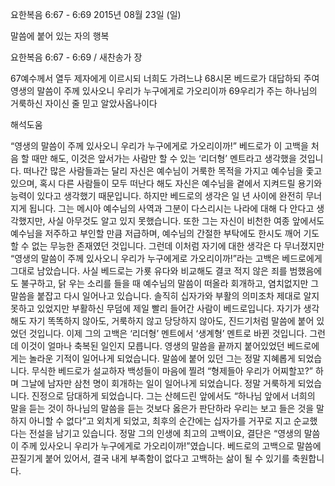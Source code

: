 요한복음 6:67 - 6:69 
2015년 08월 23일 (일)

말씀에 붙어 있는 자의 행복



요한복음 6:67 - 6:69 / 새찬송가  장


67예수께서 열두 제자에게 이르시되 너희도 가려느냐 68시몬 베드로가 대답하되 주여 영생의 말씀이 주께 있사오니 우리가 누구에게로 가오리이까 69우리가 주는 하나님의 거룩하신 자이신 줄 믿고 알았사옵나이다

해석도움





“영생의 말씀이 주께 있사오니 우리가 누구에게로 가오리이까!” 베드로가 이 고백을 처음 할 때만 해도, 이것은 앞서가는 사람만 할 수 있는 ‘리더형’ 멘트라고 생각했을 것입니다. 떠나간 많은 사람들과는 달리 자신은 예수님이 거룩한 목적을 가지고 예수님을 좇고 있으며, 혹시 다른 사람들이 모두 떠난다 해도 자신은 예수님을 곁에서 지켜드릴 용기와 능력이 있다고 생각했기 때문입니다. 하지만 베드로의 생각은 일 년 사이에 완전히 무너지게 됩니다. 그는 메시아 예수님의 사역과 그분이 다스리시는 나라에 대해 다 안다고 생각했지만, 사실 아무것도 알고 있지 못했습니다. 또한 그는 자신이 비천한 여종 앞에서도 예수님을 저주하고 부인할 만큼 저급하며, 예수님의 간절한 부탁에도 한시도 깨어 기도할 수 없는 무능한 존재였던 것입니다.
그런데 이처럼 자기에 대한 생각은 다 무너졌지만 “영생의 말씀이 주께 있사오니 우리가 누구에게로 가오리이까!”라는 고백은 베드로에게 그대로 남았습니다. 사실 베드로는 가룟 유다와 비교해도 결코 적지 않은 죄를 범했음에도 불구하고, 닭 우는 소리를 들을 때 예수님의 말씀이 떠올라 회개하고, 염치없지만 그 말씀을 붙잡고 다시 일어나고 있습니다. 솔직히 십자가와 부활의 의미조차 제대로 알지 못하고 있었지만 부활하신 무덤에 제일 빨리 들어간 사람이 베드로입니다. 자기가 생각해도 자기 똑똑하지 않아도, 거룩하지 않고 당당하지 않아도, 진드기처럼 말씀에 붙어 있었던 것입니다. 이제 그의 고백은 ‘리더형’ 멘트에서 ‘생계형’ 멘트로 바뀐 것입니다.
그런데 이것이 얼마나 축복된 일인지 모릅니다. 영생의 말씀을 끝까지 붙어있었던 베드로에게는 놀라운 기적이 일어나게 되었습니다. 말씀에 붙어 있던 그는 정말 지혜롭게 되었습니다. 무식한 베드로가 설교하자 백성들이 마음에 찔려 “형제들아 우리가 어찌할꼬?” 하며 그날에 남자만 삼천 명이 회개하는 일이 일어나게 되었습니다. 정말 거룩하게 되었습니다. 진정으로 담대하게 되었습니다. 그는 산헤드린 앞에서도 “하나님 앞에서 너희의 말을 듣는 것이 하나님의 말씀을 듣는 것보다 옳은가 판단하라 우리는 보고 들은 것을 말하지 아니할 수 없다”고 외치게 되었고, 최후의 순간에는 십자가를 거꾸로 지고 순교했다는 전설을 남기고 있습니다. 정말 그의 인생에 최고의 고백이요, 결단은 “영생의 말씀이 주께 있사오니 우리가 누구에게로 가오리이까!”였습니다. 베드로의 고백으로 말씀에 끈질기게 붙어 있어서, 결국 내게 부족함이 없다고 고백하는 삶이 될 수 있기를 축원합니다.